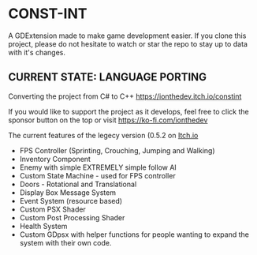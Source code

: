 # CONST-INT
A GDExtension made to make game development easier. If you clone this project, please do not hesitate to watch or star the repo to stay up to data with it's changes.

## CURRENT STATE: LANGUAGE PORTING
Converting the project from C# to C++
https://ionthedev.itch.io/constint

If you would like to support the project as it develops, feel free to click the sponsor button on the top or visit https://ko-fi.com/ionthedev

The current features of the legecy version (0.5.2 on [Itch.io]([url](https://ionthedev.itch.io/constint))


- FPS Controller (Sprinting, Crouching, Jumping and Walking)
- Inventory Component
- Enemy with simple EXTREMELY simple follow AI
- Custom State Machine - used for FPS controller
- Doors - Rotational and Translational
- Display Box Message System
- Event System (resource based)
- Custom PSX Shader
- Custom Post Processing Shader
- Health System
- Custom GDpsx with helper functions for people wanting to expand the system with their own code.

